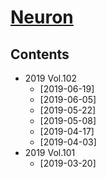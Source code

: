 <!--
Filename: 	note.md
Project: 	/Users/shume/Developer/abst/Neuron
Author: 	shumez <https://github.com/shumez>
Created: 	2019-06-22 15:50:4
Modified: 	2019-06-23 16:58:32
-----
Copyright (c) 2019 shumez
-->

# [Neuron]

## Contents

- 2019 Vol.102
	- [2019-06-19]
	- [2019-06-05]
	- [2019-05-22]
	- [2019-05-08]
	- [2019-04-17]
	- [2019-04-03]
- 2019 Vol.101
	- [2019-03-20]


##
[Neuron]: https://www.cell.com/neuron/archive

<!-- toc -->

<!-- ref -->

<!-- fig -->

<!-- term -->

<style type="text/css">
	img{width: 51%; float: right;}
</style>